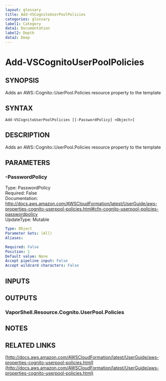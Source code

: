 ```yaml
---
layout: glossary
title: Add-VSCognitoUserPoolPolicies
categories: glossary
label1: Category
data1: Documentation
label2: Depth
data2: Deep
---
```


# Add-VSCognitoUserPoolPolicies

## SYNOPSIS
Adds an AWS::Cognito::UserPool.Policies resource property to the template

## SYNTAX

```
Add-VSCognitoUserPoolPolicies [[-PasswordPolicy] <Object>]
```

## DESCRIPTION
Adds an AWS::Cognito::UserPool.Policies resource property to the template

## PARAMETERS

### -PasswordPolicy
Type: PasswordPolicy    
Required: False    
Documentation: http://docs.aws.amazon.com/AWSCloudFormation/latest/UserGuide/aws-properties-cognito-userpool-policies.html#cfn-cognito-userpool-policies-passwordpolicy    
UpdateType: Mutable

```yaml
Type: Object
Parameter Sets: (All)
Aliases: 

Required: False
Position: 1
Default value: None
Accept pipeline input: False
Accept wildcard characters: False
```

## INPUTS

## OUTPUTS

### VaporShell.Resource.Cognito.UserPool.Policies

## NOTES

## RELATED LINKS

[http://docs.aws.amazon.com/AWSCloudFormation/latest/UserGuide/aws-properties-cognito-userpool-policies.html](http://docs.aws.amazon.com/AWSCloudFormation/latest/UserGuide/aws-properties-cognito-userpool-policies.html)

